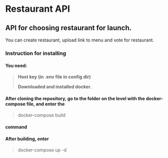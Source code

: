 # Restaurant API
## API for choosing restaurant for launch. 
You can create restaurant, upload link to menu and vote for restaurant.

### Instruction for installing

#### You need:
> **Host key (in .env file in config dir)**
> 
> **Downloaded and installed docker.**

#### After cloning the repository, go to the folder on the level with the docker-compose file, and enter the

> docker-compose build

#### command
#### After building, enter

> docker-compose up -d

